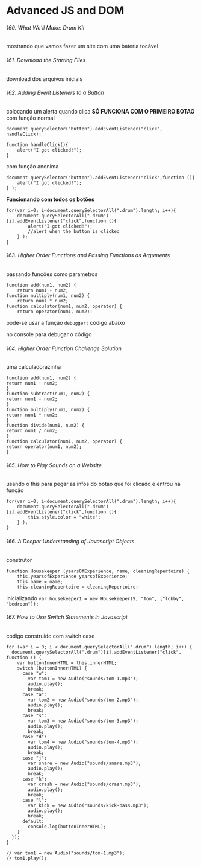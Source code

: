 # Advanced JS and DOM
###### 160. What We'll Make: Drum Kit
mostrando que vamos fazer um site com uma bateria tocável

###### 161. Download the Starting Files
download dos arquivos iniciais

###### 162. Adding Event Listeners to a Button
colocando um alerta quando clica
**SÓ FUNCIONA COM O PRIMEIRO BOTAO**
com função normal
```
document.querySelector("button").addEventListener("click", handleClick);

function handleClick(){
    alert("I got clicked!");
}
```
com função anonima
```
document.querySelector("button").addEventListener("click",function (){
    alert("I got clicked!");
} );
```

**Funcionando com todos os botões**
```
for(var i=0; i<document.querySelectorAll(".drum").length; i++){
    document.querySelectorAll(".drum")[i].addEventListener("click",function (){
        alert("I got clicked!");
        //alert when the button is clicked
    } );
}
```

###### 163. Higher Order Functions and Passing Functions as Arguments
passando funções como parametros
```
function add(num1, num2) {
    return num1 + num2;
function multiply(num1, num2) {
    return numl * num2;
function calculator(num1, num2, operator) {
    return operator(num1, num2):
```
pode-se usar a função 
`debugger;`
código abaixo

no console para debugar o código

###### 164. Higher Order Function Challenge Solution
uma calculadorazinha
```
function add(num1, num2) {
return num1 + num2;
}
function subtract(num1, num2) {
return num1 - num2;
}
function multiply(num1, num2) {
return num1 * num2;
}
function divide(num1, num2) {
return num1 / num2;
}
function calculator(num1, num2, operator) {
return operator(num1, num2);
}
```


###### 165. How to Play Sounds on a Website
usando o this para pegar as infos do botao que foi clicado e entrou na função
```
for(var i=0; i<document.querySelectorAll(".drum").length; i++){
    document.querySelectorAll(".drum")[i].addEventListener("click",function (){
        this.style.color = "white";
    } );
}

```

###### 166. A Deeper Understanding of Javascript Objects
construtor
```
function Housekeeper (years0fExperience, name, cleaningRepertoire) {
    this.yearsofExperience yearsofExperience;
    this.name = name;
    this.cleaningRepertoire = cleaningRepertoire;
```
inicializando
`var housekeeper1 = new Housekeeper(9, "Ton", ["lobby", "bedroon"]); 
`

###### 167. How to Use Switch Statements in Javascript
codigo construido com switch case
```
for (var i = 0; i < document.querySelectorAll(".drum").length; i++) {
  document.querySelectorAll(".drum")[i].addEventListener("click", function () {
    var buttonInnerHTML = this.innerHTML;
    switch (buttonInnerHTML) {
      case "w":
        var tom1 = new Audio("sounds/tom-1.mp3");
        audio.play();
        break;
      case "a":
        var tom2 = new Audio("sounds/tom-2.mp3");
        audio.play();
        break;
      case "s":
        var tom3 = new Audio("sounds/tom-3.mp3");
        audio.play();
        break;
      case "d":
        var tom4 = new Audio("sounds/tom-4.mp3");
        audio.play();
        break;
      case "j":
        var snare = new Audio("sounds/snare.mp3");
        audio.play();
        break;
      case "k":
        var crash = new Audio("sounds/crash.mp3");
        audio.play();
        break;
      case "l":
        var kick = new Audio("sounds/kick-bass.mp3");
        audio.play();
        break;
      default:
        console.log(buttonInnerHTML);
    }
  });
}

// var tom1 = new Audio("sounds/tom-1.mp3");
// tom1.play();
```
